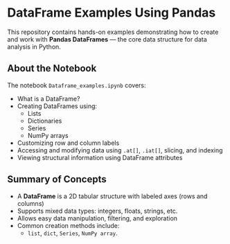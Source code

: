 # DataFrame Examples Using Pandas

This repository contains hands-on examples demonstrating how to create and work with **Pandas DataFrames** — the core data structure for data analysis in Python.

## About the Notebook

The notebook `Dataframe_examples.ipynb` covers:

-  What is a DataFrame?
-  Creating DataFrames using:
     - Lists
     - Dictionaries
     - Series
     - NumPy arrays
- Customizing row and column labels
- Accessing and modifying data using `.at[]`, `.iat[]`, slicing, and indexing
- Viewing structural information using DataFrame attributes

##  Summary of Concepts

- A **DataFrame** is a 2D tabular structure with labeled axes (rows and columns)
- Supports mixed data types: integers, floats, strings, etc.
- Allows easy data manipulation, filtering, and exploration
- Common creation methods include:
  - `list`, `dict`, `Series`, `NumPy array`.
